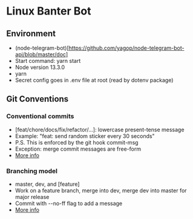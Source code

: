 # Linux Banter Bot

## Environment
* (node-telegram-bot)[https://github.com/yagop/node-telegram-bot-api/blob/master/doc]
* Start command: yarn start
* Node version 13.3.0
* yarn
* Secret config goes in .env file at root (read by dotenv package)

## Git Conventions
### Conventional commits
* [feat/chore/docs/fix/refactor/...]: lowercase present-tense message
* Example: "feat: send random sticker every 30 seconds"
* P.S. This is enforced by the git hook commit-msg
* Exception: merge commit messages are free-form
* [More info](https://www.conventionalcommits.org/en/v1.0.0/)

### Branching model
* master, dev, and [feature]
* Work on a feature branch, merge into dev, merge dev into master for major release
* Commit with --no-ff flag to add a message
* [More info](https://nvie.com/posts/a-successful-git-branching-model/)